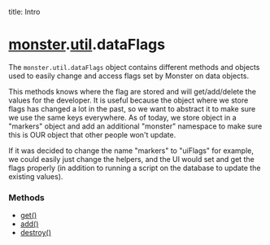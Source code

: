 title: Intro

# [monster][monster].[util][util].dataFlags
The `monster.util.dataFlags` object contains different methods and objects used to easily change and access flags set by Monster on data objects.

This methods knows where the flag are stored and will get/add/delete the values for the developer. It is useful because the object where we store flags has changed a lot in the past, so we want to abstract it to make sure we use the same keys everywhere. As of today, we store object in a "markers" object and add an additional "monster" namespace to make sure this is OUR object that other people won't update.

If it was decided to change the name "markers" to "uiFlags" for example, we could easily just change the helpers, and the UI would set and get the flags properly (in addition to running a script on the database to update the existing values).

### Methods
* [get()][get]
* [add()][add]
* [destroy()][destroy]

[monster]: ../../monster.md
[util]: ../util.md

[get]: dataFlags/get().md
[add]: dataFlags/add().md
[destroy]: dataFlags/destroy().md
